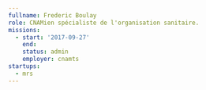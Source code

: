 ```yaml
---
fullname: Frederic Boulay
role: CNAMien spécialiste de l'organisation sanitaire.
missions:
  - start: '2017-09-27'
    end:
    status: admin
    employer: cnamts
startups:
  - mrs
---
```

